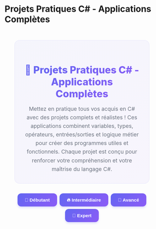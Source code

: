# Projets Pratiques C# - Applications Complètes

<style>
:root {
    --primary-color: #6366f1;
    --secondary-color: #8b5cf6;
    --accent-color: #06b6d4;
    --success-color: #10b981;
    --warning-color: #f59e0b;
    --danger-color: #ef4444;
    --text-color: #1f2937;
    --bg-light: #f8fafc;
    --border-color: #e2e8f0;
}

.exercise-container {
    max-width: 1200px;
    margin: 0 auto;
    padding: 2rem;
    font-family: 'Inter', -apple-system, BlinkMacSystemFont, sans-serif;
}

.section-tabs {
    display: flex;
    gap: 0.5rem;
    margin-bottom: 2rem;
    flex-wrap: wrap;
    justify-content: center;
}

.section-tab {
    background: linear-gradient(135deg, var(--primary-color) 0%, var(--secondary-color) 100%);
    color: white;
    border: none;
    padding: 0.8rem 1.5rem;
    border-radius: 12px;
    cursor: pointer;
    font-size: 0.95rem;
    font-weight: 600;
    transition: all 0.3s ease;
    box-shadow: 0 4px 6px rgba(99, 102, 241, 0.2);
}

.section-tab:hover {
    transform: translateY(-2px);
    box-shadow: 0 8px 15px rgba(99, 102, 241, 0.3);
}

.section-tab.active {
    background: linear-gradient(135deg, var(--accent-color) 0%, var(--primary-color) 100%);
    transform: translateY(-2px);
    box-shadow: 0 8px 15px rgba(6, 182, 212, 0.3);
}

.section-content {
    display: none;
    animation: fadeIn 0.5s ease-in-out;
}

.section-content.active {
    display: block;
}

@keyframes fadeIn {
    from { opacity: 0; transform: translateY(20px); }
    to { opacity: 1; transform: translateY(0); }
}

.exercise-cards {
    display: grid;
    grid-template-columns: repeat(auto-fit, minmax(450px, 1fr));
    gap: 2rem;
    margin-top: 2rem;
}

.exercise-card {
    background: white;
    border-radius: 16px;
    padding: 2rem;
    box-shadow: 0 4px 6px rgba(0, 0, 0, 0.05);
    border-left: 4px solid var(--primary-color);
    transition: all 0.3s ease;
    position: relative;
    overflow: hidden;
}

.exercise-card::before {
    content: '';
    position: absolute;
    top: 0;
    left: 0;
    right: 0;
    height: 2px;
    background: linear-gradient(90deg, var(--primary-color), var(--secondary-color), var(--accent-color));
    opacity: 0;
    transition: opacity 0.3s ease;
}

.exercise-card:hover::before {
    opacity: 1;
}

.exercise-card:hover {
    transform: translateY(-3px);
    box-shadow: 0 12px 25px rgba(99, 102, 241, 0.15);
}

.exercise-card.beginner {
    border-left-color: var(--success-color);
}

.exercise-card.beginner:hover {
    box-shadow: 0 12px 25px rgba(16, 185, 129, 0.15);
}

.exercise-card.intermediate {
    border-left-color: var(--warning-color);
}

.exercise-card.intermediate:hover {
    box-shadow: 0 12px 25px rgba(245, 158, 11, 0.15);
}

.exercise-card.advanced {
    border-left-color: var(--danger-color);
}

.exercise-card.advanced:hover {
    box-shadow: 0 12px 25px rgba(239, 68, 68, 0.15);
}

.exercise-card.expert {
    border-left-color: var(--secondary-color);
}

.exercise-card.expert:hover {
    box-shadow: 0 12px 25px rgba(139, 92, 246, 0.15);
}

.exercise-title {
    margin: 0 0 1rem 0;
    color: var(--text-color);
    font-size: 1.3rem;
    font-weight: 700;
    display: flex;
    align-items: center;
    gap: 0.5rem;
}

.exercise-content {
    margin-bottom: 1.5rem;
    line-height: 1.7;
    color: #4b5563;
}

.exercise-content code {
    background: #f1f5f9;
    padding: 0.2rem 0.4rem;
    border-radius: 4px;
    font-family: 'JetBrains Mono', 'Fira Code', monospace;
    color: var(--primary-color);
    font-weight: 600;
}

.difficulty-badge {
    display: inline-block;
    padding: 0.3rem 0.8rem;
    border-radius: 20px;
    font-size: 0.8rem;
    font-weight: 600;
    margin-bottom: 0.8rem;
    text-transform: uppercase;
    letter-spacing: 0.5px;
}

.difficulty-badge.beginner {
    background: linear-gradient(135deg, rgba(16, 185, 129, 0.1) 0%, rgba(16, 185, 129, 0.05) 100%);
    color: var(--success-color);
    border: 1px solid rgba(16, 185, 129, 0.2);
}

.difficulty-badge.intermediate {
    background: linear-gradient(135deg, rgba(245, 158, 11, 0.1) 0%, rgba(245, 158, 11, 0.05) 100%);
    color: var(--warning-color);
    border: 1px solid rgba(245, 158, 11, 0.2);
}

.difficulty-badge.advanced {
    background: linear-gradient(135deg, rgba(239, 68, 68, 0.1) 0%, rgba(239, 68, 68, 0.05) 100%);
    color: var(--danger-color);
    border: 1px solid rgba(239, 68, 68, 0.2);
}

.difficulty-badge.expert {
    background: linear-gradient(135deg, rgba(139, 92, 246, 0.1) 0%, rgba(139, 92, 246, 0.05) 100%);
    color: var(--secondary-color);
    border: 1px solid rgba(139, 92, 246, 0.2);
}

.toggle-solution {
    background: linear-gradient(135deg, #9ca3af 0%, #6b7280 100%);
    color: white;
    border: none;
    padding: 0.7rem 1.3rem;
    border-radius: 10px;
    cursor: pointer;
    font-size: 0.9rem;
    font-weight: 600;
    transition: all 0.3s ease;
    display: flex;
    align-items: center;
    gap: 0.5rem;
    margin-top: 1rem;
}

.toggle-solution:hover {
    background: linear-gradient(135deg, var(--primary-color) 0%, var(--secondary-color) 100%);
    transform: translateY(-1px);
    box-shadow: 0 4px 8px rgba(99, 102, 241, 0.3);
}

.toggle-solution.active {
    background: linear-gradient(135deg, var(--accent-color) 0%, var(--primary-color) 100%);
}

.arrow {
    transition: transform 0.3s ease;
    font-size: 1rem;
}

.toggle-solution.active .arrow {
    transform: rotate(180deg);
}

.solution-wrapper {
    max-height: 0;
    overflow: hidden;
    transition: max-height 0.5s ease;
    margin-top: 1rem;
}

.solution-wrapper.show {
    max-height: 800px;
}

.solution {
    background: #1e293b;
    border-radius: 12px;
    padding: 1.5rem;
    margin-top: 1rem;
    border: 1px solid #334155;
}

.solution pre {
    margin: 0;
    color: #e2e8f0;
    font-family: 'JetBrains Mono', 'Fira Code', monospace;
    font-size: 0.85rem;
    line-height: 1.6;
    overflow-x: auto;
}

.solution code {
    color: #e2e8f0 !important;
    background: transparent !important;
}

.context-container {
    background: linear-gradient(135deg, rgba(99, 102, 241, 0.05) 0%, rgba(139, 92, 246, 0.05) 100%);
    border: 1px solid rgba(99, 102, 241, 0.1);
    border-radius: 16px;
    padding: 2rem;
    margin-bottom: 2rem;
    text-align: center;
}

.context-header {
    font-size: 2rem;
    font-weight: 800;
    background: linear-gradient(135deg, var(--primary-color) 0%, var(--secondary-color) 100%);
    -webkit-background-clip: text;
    -webkit-text-fill-color: transparent;
    background-clip: text;
    margin-bottom: 1rem;
}

.context-description {
    font-size: 1.1rem;
    color: #6b7280;
    line-height: 1.6;
    max-width: 900px;
    margin: 0 auto;
}

.features-list {
    background: #f8fafc;
    border-radius: 12px;
    padding: 1rem;
    margin: 1rem 0;
    border-left: 4px solid var(--accent-color);
}

.features-list h5 {
    margin: 0 0 0.5rem 0;
    color: var(--accent-color);
    font-weight: 600;
}

.features-list ul {
    margin: 0;
    padding-left: 1.2rem;
}

.features-list li {
    margin-bottom: 0.3rem;
    color: #4b5563;
}

.project-stats {
    display: flex;
    gap: 1rem;
    margin: 1rem 0;
    flex-wrap: wrap;
}

.stat-item {
    background: rgba(99, 102, 241, 0.1);
    padding: 0.5rem 1rem;
    border-radius: 8px;
    font-size: 0.9rem;
    color: var(--primary-color);
    font-weight: 600;
}
</style>

<script>
function showSection(sectionId) {
    // Masquer toutes les sections
    const sections = document.querySelectorAll('.section-content');
    sections.forEach(section => {
        section.classList.remove('active');
    });
    
    // Désactiver tous les onglets
    const tabs = document.querySelectorAll('.section-tab');
    tabs.forEach(tab => {
        tab.classList.remove('active');
    });
    
    // Afficher la section sélectionnée
    const targetSection = document.getElementById(sectionId);
    if (targetSection) {
        targetSection.classList.add('active');
    }
    
    // Activer l'onglet correspondant
    event.target.classList.add('active');
}

function toggleSolution(button) {
    const wrapper = button.parentElement.nextElementSibling;
    const arrow = button.querySelector('.arrow');
    
    if (wrapper.classList.contains('show')) {
        wrapper.classList.remove('show');
        button.classList.remove('active');
        button.innerHTML = '<span class="arrow">💡</span> Voir la solution complète';
    } else {
        wrapper.classList.add('show');
        button.classList.add('active');
        button.innerHTML = '<span class="arrow">💡</span> Masquer la solution';
    }
}

// Afficher la première section par défaut
document.addEventListener('DOMContentLoaded', function() {
    const firstTab = document.querySelector('.section-tab');
    if (firstTab) {
        firstTab.click();
    }
});
</script>

<div class="exercise-container">

<div class="context-container">
    <h1 class="context-header">🚀 Projets Pratiques C# - Applications Complètes</h1>
    <p class="context-description">
        Mettez en pratique tous vos acquis en C# avec des projets complets et réalistes ! 
        Ces applications combinent variables, types, opérateurs, entrées/sorties et logique métier 
        pour créer des programmes utiles et fonctionnels. Chaque projet est conçu pour renforcer 
        votre compréhension et votre maîtrise du langage C#.
    </p>
</div>

<div class="section-tabs">
    <button class="section-tab" onclick="showSection('beginner-section')">🌱 Débutant</button>
    <button class="section-tab" onclick="showSection('intermediate-section')">🔥 Intermédiaire</button>
    <button class="section-tab" onclick="showSection('advanced-section')">🚀 Avancé</button>
    <button class="section-tab" onclick="showSection('expert-section')">👑 Expert</button>
</div>

<div id="beginner-section" class="section-content">
<div class="exercise-cards">
    <div class="exercise-card beginner">
        <div class="exercise-content-wrapper">
            <div class="difficulty-badge beginner">🌱 Débutant</div>
            <h4 class="exercise-title">🏪 Système de Caisse</h4>
            <div class="exercise-content">
                <p><strong>Créez un système de caisse simple pour un magasin.</strong></p>
                
                <div class="features-list">
                    <h5>📋 Fonctionnalités à implémenter :</h5>
                    <ul>
                        <li>Saisie du prix de plusieurs articles</li>
                        <li>Calcul du sous-total</li>
                        <li>Application d'une remise (en %)</li>
                        <li>Calcul de la TVA (20%)</li>
                        <li>Affichage du ticket de caisse formaté</li>
                    </ul>
                </div>
                
                <div class="project-stats">
                    <span class="stat-item">⏱️ 30-45 min</span>
                    <span class="stat-item">📝 ~50 lignes</span>
                    <span class="stat-item">🎯 Variables, calculs, formatage</span>
                </div>
            </div>
            <button class="toggle-solution" onclick="toggleSolution(this)">
                <span class="arrow">💡</span> Voir la solution complète
            </button>
        </div>
        <div class="solution-wrapper">
            <div class="solution">
                <pre><code>using System;

class SystemeCaisse
{
    static void Main()
    {
        Console.WriteLine("🏪 SYSTÈME DE CAISSE 🏪");
        Console.WriteLine("========================\n");
        
        // Variables pour le calcul
        double sousTotal = 0;
        int nombreArticles = 0;
        
        // Saisie des articles
        Console.WriteLine("Saisissez le prix des articles (0 pour terminer) :");
        
        while (true)
        {
            Console.Write($"Article {nombreArticles + 1} (€) : ");
            double prix = double.Parse(Console.ReadLine());
            
            if (prix == 0) break;
            
            if (prix > 0)
            {
                sousTotal += prix;
                nombreArticles++;
                Console.WriteLine($"  ✓ Article ajouté : {prix:F2}€");
            }
            else
            {
                Console.WriteLine("  ❌ Prix invalide !");
            }
        }
        
        if (nombreArticles == 0)
        {
            Console.WriteLine("Aucun article saisi. Au revoir !");
            return;
        }
        
        // Remise
        Console.Write("\nRemise en % (0 si aucune) : ");
        double pourcentageRemise = double.Parse(Console.ReadLine());
        double montantRemise = sousTotal * pourcentageRemise / 100;
        double totalApresRemise = sousTotal - montantRemise;
        
        // TVA
        double tauxTVA = 20.0;
        double montantTVA = totalApresRemise * tauxTVA / 100;
        double totalTTC = totalApresRemise + montantTVA;
        
        // Affichage du ticket
        Console.Clear();
        Console.WriteLine("╔══════════════════════════════════╗");
        Console.WriteLine("║           TICKET DE CAISSE       ║");
        Console.WriteLine("╠══════════════════════════════════╣");
        Console.WriteLine($"║ Nombre d'articles : {nombreArticles,12} ║");
        Console.WriteLine($"║ Sous-total       : {sousTotal,12:F2}€ ║");
        
        if (pourcentageRemise > 0)
        {
            Console.WriteLine($"║ Remise ({pourcentageRemise}%)      : -{montantRemise,11:F2}€ ║");
            Console.WriteLine($"║ Total après remise: {totalApresRemise,11:F2}€ ║");
        }
        
        Console.WriteLine($"║ TVA ({tauxTVA}%)         : {montantTVA,12:F2}€ ║");
        Console.WriteLine("╠══════════════════════════════════╣");
        Console.WriteLine($"║ TOTAL TTC        : {totalTTC,12:F2}€ ║");
        Console.WriteLine("╚══════════════════════════════════╝");
        
        // Statistiques
        double prixMoyen = sousTotal / nombreArticles;
        Console.WriteLine($"\n📊 Prix moyen par article : {prixMoyen:F2}€");
        Console.WriteLine($"💰 Économies réalisées : {montantRemise:F2}€");
        
        Console.WriteLine("\nMerci de votre achat ! 😊");
    }
}</code></pre>
            </div>
        </div>
    </div>

    <div class="exercise-card beginner">
        <div class="exercise-content-wrapper">
            <div class="difficulty-badge beginner">🌱 Débutant</div>
            <h4 class="exercise-title">📊 Calculateur de Notes</h4>
            <div class="exercise-content">
                <p><strong>Développez un système de gestion des notes d'un étudiant.</strong></p>
                
                <div class="features-list">
                    <h5>📋 Fonctionnalités à implémenter :</h5>
                    <ul>
                        <li>Saisie de plusieurs notes (sur 20)</li>
                        <li>Calcul de la moyenne générale</li>
                        <li>Détermination de la mention</li>
                        <li>Affichage du bulletin formaté</li>
                        <li>Statistiques (note min/max, écart-type)</li>
                    </ul>
                </div>
                
                <div class="project-stats">
                    <span class="stat-item">⏱️ 25-35 min</span>
                    <span class="stat-item">📝 ~60 lignes</span>
                    <span class="stat-item">🎯 Tableaux, moyennes, conditions</span>
                </div>
            </div>
            <button class="toggle-solution" onclick="toggleSolution(this)">
                <span class="arrow">💡</span> Voir la solution complète
            </button>
        </div>
        <div class="solution-wrapper">
            <div class="solution">
                <pre><code>using System;
using System.Collections.Generic;
using System.Linq;

class CalculateurNotes
{
    static void Main()
    {
        Console.WriteLine("📊 CALCULATEUR DE NOTES 📊");
        Console.WriteLine("===========================\n");
        
        // Informations étudiant
        Console.Write("Nom de l'étudiant : ");
        string nom = Console.ReadLine();
        
        Console.Write("Matière : ");
        string matiere = Console.ReadLine();
        
        // Saisie des notes
        List<double> notes = new List<double>();
        Console.WriteLine("\nSaisissez les notes (sur 20, -1 pour terminer) :");
        
        int numeroNote = 1;
        while (true)
        {
            Console.Write($"Note {numeroNote} : ");
            double note = double.Parse(Console.ReadLine());
            
            if (note == -1) break;
            
            if (note >= 0 && note <= 20)
            {
                notes.Add(note);
                numeroNote++;
                Console.WriteLine($"  ✓ Note enregistrée : {note:F1}/20");
            }
            else
            {
                Console.WriteLine("  ❌ Note invalide (0-20) !");
            }
        }
        
        if (notes.Count == 0)
        {
            Console.WriteLine("Aucune note saisie !");
            return;
        }
        
        // Calculs
        double moyenne = notes.Average();
        double noteMin = notes.Min();
        double noteMax = notes.Max();
        
        // Calcul de l'écart-type
        double variance = notes.Select(x => Math.Pow(x - moyenne, 2)).Average();
        double ecartType = Math.Sqrt(variance);
        
        // Détermination de la mention
        string mention;
        string emoji;
        
        if (moyenne >= 16)
        {
            mention = "Très Bien";
            emoji = "🏆";
        }
        else if (moyenne >= 14)
        {
            mention = "Bien";
            emoji = "🥈";
        }
        else if (moyenne >= 12)
        {
            mention = "Assez Bien";
            emoji = "🥉";
        }
        else if (moyenne >= 10)
        {
            mention = "Passable";
            emoji = "✅";
        }
        else
        {
            mention = "Insuffisant";
            emoji = "❌";
        }
        
        // Affichage du bulletin
        Console.Clear();
        Console.WriteLine("╔════════════════════════════════════════╗");
        Console.WriteLine("║              BULLETIN DE NOTES         ║");
        Console.WriteLine("╠════════════════════════════════════════╣");
        Console.WriteLine($"║ Étudiant : {nom,-27} ║");
        Console.WriteLine($"║ Matière  : {matiere,-27} ║");
        Console.WriteLine("╠════════════════════════════════════════╣");
        Console.WriteLine($"║ Nombre de notes    : {notes.Count,15} ║");
        Console.WriteLine($"║ Note minimale      : {noteMin,15:F1} ║");
        Console.WriteLine($"║ Note maximale      : {noteMax,15:F1} ║");
        Console.WriteLine($"║ Moyenne générale   : {moyenne,15:F2} ║");
        Console.WriteLine($"║ Écart-type         : {ecartType,15:F2} ║");
        Console.WriteLine("╠════════════════════════════════════════╣");
        Console.WriteLine($"║ Mention : {mention,-20} {emoji,7} ║");
        Console.WriteLine("╚════════════════════════════════════════╝");
        
        // Détail des notes
        Console.WriteLine("\n📝 Détail des notes :");
        for (int i = 0; i < notes.Count; i++)
        {
            string status = notes[i] >= 10 ? "✅" : "❌";
            Console.WriteLine($"  Note {i + 1,2} : {notes[i],5:F1}/20 {status}");
        }
        
        // Conseils
        Console.WriteLine("\n💡 Conseils :");
        if (moyenne >= 15)
            Console.WriteLine("Excellent travail ! Continuez ainsi ! 🌟");
        else if (moyenne >= 12)
            Console.WriteLine("Bon niveau, quelques efforts pour viser l'excellence ! 💪");
        else if (moyenne >= 10)
            Console.WriteLine("Résultats corrects, mais des progrès sont possibles ! 📈");
        else
            Console.WriteLine("Il faut redoubler d'efforts pour la prochaine fois ! 🎯");
    }
}</code></pre>
            </div>
        </div>
    </div>
</div>
</div>

<div id="intermediate-section" class="section-content">
<div class="exercise-cards">
    <div class="exercise-card intermediate">
        <div class="exercise-content-wrapper">
            <div class="difficulty-badge intermediate">🔥 Intermédiaire</div>
            <h4 class="exercise-title">🏦 Simulateur de Crédit</h4>
            <div class="exercise-content">
                <p><strong>Créez un simulateur de crédit bancaire complet.</strong></p>
                
                <div class="features-list">
                    <h5>📋 Fonctionnalités à implémenter :</h5>
                    <ul>
                        <li>Calcul des mensualités (formule mathématique)</li>
                        <li>Tableau d'amortissement détaillé</li>
                        <li>Calcul du coût total du crédit</li>
                        <li>Simulation de différents scénarios</li>
                        <li>Graphique ASCII de l'évolution</li>
                    </ul>
                </div>
                
                <div class="project-stats">
                    <span class="stat-item">⏱️ 45-60 min</span>
                    <span class="stat-item">📝 ~100 lignes</span>
                    <span class="stat-item">🎯 Formules, boucles, formatage</span>
                </div>
            </div>
            <button class="toggle-solution" onclick="toggleSolution(this)">
                <span class="arrow">💡</span> Voir la solution complète
            </button>
        </div>
        <div class="solution-wrapper">
            <div class="solution">
                <pre><code>using System;

class SimulateurCredit
{
    static void Main()
    {
        Console.WriteLine("🏦 SIMULATEUR DE CRÉDIT BANCAIRE 🏦");
        Console.WriteLine("===================================\n");
        
        // Saisie des paramètres
        Console.Write("Montant du crédit (€) : ");
        double capital = double.Parse(Console.ReadLine());
        
        Console.Write("Taux d'intérêt annuel (%) : ");
        double tauxAnnuel = double.Parse(Console.ReadLine());
        
        Console.Write("Durée en années : ");
        int dureeAnnees = int.Parse(Console.ReadLine());
        
        // Calculs préliminaires
        double tauxMensuel = tauxAnnuel / 100 / 12;
        int nombreMois = dureeAnnees * 12;
        
        // Calcul de la mensualité (formule mathématique)
        double mensualite;
        if (tauxMensuel == 0)
        {
            mensualite = capital / nombreMois;
        }
        else
        {
            mensualite = capital * tauxMensuel * Math.Pow(1 + tauxMensuel, nombreMois) 
                        / (Math.Pow(1 + tauxMensuel, nombreMois) - 1);
        }
        
        double coutTotal = mensualite * nombreMois;
        double coutCredit = coutTotal - capital;
        
        // Affichage du résumé
        Console.Clear();
        Console.WriteLine("╔══════════════════════════════════════════╗");
        Console.WriteLine("║           SIMULATION DE CRÉDIT           ║");
        Console.WriteLine("╠══════════════════════════════════════════╣");
        Console.WriteLine($"║ Capital emprunté    : {capital,15:F2}€ ║");
        Console.WriteLine($"║ Taux annuel         : {tauxAnnuel,15:F2}% ║");
        Console.WriteLine($"║ Durée               : {dureeAnnees,12} ans ║");
        Console.WriteLine($"║ Nombre de mensualités: {nombreMois,12} ║");
        Console.WriteLine("╠══════════════════════════════════════════╣");
        Console.WriteLine($"║ Mensualité          : {mensualite,15:F2}€ ║");
        Console.WriteLine($"║ Coût total          : {coutTotal,15:F2}€ ║");
        Console.WriteLine($"║ Coût du crédit      : {coutCredit,15:F2}€ ║");
        Console.WriteLine("╚══════════════════════════════════════════╝");
        
        Console.WriteLine("\nAppuyez sur une touche pour voir le tableau d'amortissement...");
        Console.ReadKey();
        
        // Tableau d'amortissement
        Console.Clear();
        Console.WriteLine("📊 TABLEAU D'AMORTISSEMENT");
        Console.WriteLine("═══════════════════════════════════════════════════════════════");
        Console.WriteLine("Mois │   Mensualité │   Intérêts │    Capital │ Capital Restant");
        Console.WriteLine("─────┼──────────────┼────────────┼────────────┼────────────────");
        
        double capitalRestant = capital;
        double totalInterets = 0;
        
        for (int mois = 1; mois <= nombreMois; mois++)
        {
            double interetsMois = capitalRestant * tauxMensuel;
            double capitalRembourse = mensualite - interetsMois;
            capitalRestant -= capitalRembourse;
            totalInterets += interetsMois;
            
            // Affichage seulement des 12 premiers mois et des 12 derniers
            if (mois <= 12 || mois > nombreMois - 12)
            {
                Console.WriteLine($"{mois,4} │ {mensualite,12:F2}€ │ {interetsMois,10:F2}€ │ {capitalRembourse,10:F2}€ │ {Math.Max(0, capitalRestant),14:F2}€");
            }
            else if (mois == 13)
            {
                Console.WriteLine("  ...│      ...     │     ...    │     ...    │       ...      ");
            }
        }
        
        Console.WriteLine("═══════════════════════════════════════════════════════════════");
        Console.WriteLine($"TOTAL│ {coutTotal,12:F2}€ │ {totalInterets,10:F2}€ │ {capital,10:F2}€ │ {0,14:F2}€");
        
        // Graphique ASCII de l'évolution
        Console.WriteLine("\n📈 ÉVOLUTION DU CAPITAL RESTANT");
        Console.WriteLine("═══════════════════════════════════════");
        
        capitalRestant = capital;
        int largeurGraphique = 30;
        
        for (int annee = 0; annee <= dureeAnnees; annee++)
        {
            int barreLength = (int)((capitalRestant / capital) * largeurGraphique);
            string barre = new string('█', barreLength) + new string('░', largeurGraphique - barreLength);
            
            Console.WriteLine($"An {annee,2} │{barre}│ {capitalRestant,10:F0}€");
            
            // Simulation d'une année
            for (int mois = 1; mois <= 12 && annee < dureeAnnees; mois++)
            {
                double interetsMois = capitalRestant * tauxMensuel;
                double capitalRembourse = mensualite - interetsMois;
                capitalRestant = Math.Max(0, capitalRestant - capitalRembourse);
            }
        }
        
        // Comparaison avec d'autres durées
        Console.WriteLine("\n🔍 COMPARAISON AVEC D'AUTRES DURÉES");
        Console.WriteLine("═══════════════════════════════════════════════════════");
        Console.WriteLine("Durée │ Mensualité │ Coût total │ Coût crédit │ Différence");
        Console.WriteLine("──────┼────────────┼────────────┼─────────────┼───────────");
        
        for (int duree = Math.Max(1, dureeAnnees - 2); duree <= dureeAnnees + 2; duree++)
        {
            int mois = duree * 12;
            double mens = capital * tauxMensuel * Math.Pow(1 + tauxMensuel, mois) 
                         / (Math.Pow(1 + tauxMensuel, mois) - 1);
            double cout = mens * mois;
            double coutCred = cout - capital;
            double diff = coutCred - coutCredit;
            
            string marqueur = duree == dureeAnnees ? "►" : " ";
            Console.WriteLine($"{marqueur}{duree,4} │ {mens,10:F2}€ │ {cout,10:F2}€ │ {coutCred,11:F2}€ │ {diff,+9:F2}€");
        }
        
        Console.WriteLine("\n💡 Conseil : Plus la durée est courte, moins le crédit coûte cher !");
    }
}</code></pre>
            </div>
        </div>
    </div>

    <div class="exercise-card intermediate">
        <div class="exercise-content-wrapper">
            <div class="difficulty-badge intermediate">🔥 Intermédiaire</div>
            <h4 class="exercise-title">🎰 Machine à Sous</h4>
            <div class="exercise-content">
                <p><strong>Développez une machine à sous avec système de crédits.</strong></p>
                
                <div class="features-list">
                    <h5>📋 Fonctionnalités à implémenter :</h5>
                    <ul>
                        <li>Système de crédits et de mises</li>
                        <li>Génération aléatoire des symboles</li>
                        <li>Calcul des gains selon les combinaisons</li>
                        <li>Statistiques de jeu</li>
                        <li>Interface utilisateur animée</li>
                    </ul>
                </div>
                
                <div class="project-stats">
                    <span class="stat-item">⏱️ 40-55 min</span>
                    <span class="stat-item">📝 ~120 lignes</span>
                    <span class="stat-item">🎯 Random, logique, interface</span>
                </div>
            </div>
            <button class="toggle-solution" onclick="toggleSolution(this)">
                <span class="arrow">💡</span> Voir la solution complète
            </button>
        </div>
        <div class="solution-wrapper">
            <div class="solution">
                <pre><code>using System;
using System.Threading;

class MachineASous
{
    static Random random = new Random();
    static string[] symboles = { "🍒", "🍋", "🍊", "🍇", "⭐", "💎", "7️⃣" };
    static int[] multiplicateurs = { 2, 3, 4, 5, 10, 20, 50 };
    
    static void Main()
    {
        int credits = 100;
        int totalMises = 0;
        int totalGains = 0;
        int nombreParties = 0;
        
        Console.WriteLine("🎰 MACHINE À SOUS DELUXE 🎰");
        Console.WriteLine("============================\n");
        Console.WriteLine("Bienvenue ! Vous commencez avec 100 crédits.");
        Console.WriteLine("Mise minimum : 1 crédit, maximum : 10 crédits\n");
        
        AfficherTableGains();
        
        while (credits > 0)
        {
            Console.WriteLine($"\n💰 Crédits disponibles : {credits}");
            Console.Write("Votre mise (0 pour quitter) : ");
            
            if (!int.TryParse(Console.ReadLine(), out int mise))
            {
                Console.WriteLine("❌ Mise invalide !");
                continue;
            }
            
            if (mise == 0)
            {
                Console.WriteLine("Merci d'avoir joué ! 👋");
                break;
            }
            
            if (mise < 1 || mise > 10)
            {
                Console.WriteLine("❌ Mise doit être entre 1 et 10 crédits !");
                continue;
            }
            
            if (mise > credits)
            {
                Console.WriteLine("❌ Crédits insuffisants !");
                continue;
            }
            
            // Déduction de la mise
            credits -= mise;
            totalMises += mise;
            nombreParties++;
            
            // Animation du tirage
            Console.WriteLine("\n🎰 Tirage en cours...");
            AnimationTirage();
            
            // Génération des résultats
            int[] resultats = new int[3];
            for (int i = 0; i < 3; i++)
            {
                resultats[i] = random.Next(symboles.Length);
            }
            
            // Affichage des résultats
            Console.WriteLine("╔═══════════════════════╗");
            Console.WriteLine($"║  {symboles[resultats[0]]}  │  {symboles[resultats[1]]}  │  {symboles[resultats[2]]}  ║");
            Console.WriteLine("╚═══════════════════════╝");
            
            // Calcul des gains
            int gain = CalculerGain(resultats, mise);
            
            if (gain > 0)
            {
                credits += gain;
                totalGains += gain;
                Console.WriteLine($"🎉 GAGNÉ ! +{gain} crédits !");
                
                if (gain >= mise * 10)
                    Console.WriteLine("💎 JACKPOT ! Incroyable ! 💎");
                else if (gain >= mise * 5)
                    Console.WriteLine("⭐ SUPER GAIN ! ⭐");
            }
            else
            {
                Console.WriteLine("😞 Perdu... Tentez votre chance !");
            }
            
            // Affichage des statistiques
            if (nombreParties % 5 == 0)
            {
                AfficherStatistiques(nombreParties, totalMises, totalGains, credits + totalMises - 100);
            }
        }
        
        // Statistiques finales
        Console.WriteLine("\n🎮 PARTIE TERMINÉE 🎮");
        AfficherStatistiques(nombreParties, totalMises, totalGains, credits + totalMises - 100);
        
        if (credits > 100)
            Console.WriteLine("🏆 Félicitations ! Vous repartez avec des gains ! 🏆");
        else if (credits > 50)
            Console.WriteLine("😊 Pas mal ! Vous avez bien résisté ! 😊");
        else
            Console.WriteLine("😅 La chance n'était pas de votre côté aujourd'hui ! 😅");
    }
    
    static void AnimationTirage()
    {
        for (int i = 0; i < 10; i++)
        {
            Console.Write($"\r🎰 {symboles[random.Next(symboles.Length)]} {symboles[random.Next(symboles.Length)]} {symboles[random.Next(symboles.Length)]} 🎰");
            Thread.Sleep(100);
        }
        Console.WriteLine();
    }
    
    static int CalculerGain(int[] resultats, int mise)
    {
        // Trois symboles identiques
        if (resultats[0] == resultats[1] && resultats[1] == resultats[2])
        {
            return mise * multiplicateurs[resultats[0]];
        }
        
        // Deux symboles identiques
        if (resultats[0] == resultats[1] || resultats[1] == resultats[2] || resultats[0] == resultats[2])
        {
            int symboleCommun = resultats[0] == resultats[1] ? resultats[0] : 
                               resultats[1] == resultats[2] ? resultats[1] : resultats[0];
            
            // Gain réduit pour deux symboles
            if (symboleCommun >= 4) // Symboles rares
                return mise * 2;
            else if (symboleCommun >= 2) // Symboles moyens
                return mise;
        }
        
        return 0; // Aucun gain
    }
    
    static void AfficherTableGains()
    {
        Console.WriteLine("📋 TABLE DES GAINS (pour 1 crédit misé)");
        Console.WriteLine("═══════════════════════════════════════");
        for (int i = 0; i < symboles.Length; i++)
        {
            Console.WriteLine($"{symboles[i]} {symboles[i]} {symboles[i]} = x{multiplicateurs[i]}");
        }
        Console.WriteLine("Deux symboles identiques = x1 ou x2");
        Console.WriteLine("═══════════════════════════════════════");
    }
    
    static void AfficherStatistiques(int parties, int mises, int gains, int benefice)
    {
        Console.WriteLine("\n📊 STATISTIQUES");
        Console.WriteLine("═══════════════════════════════");
        Console.WriteLine($"Parties jouées    : {parties}");
        Console.WriteLine($"Total misé        : {mises} crédits");
        Console.WriteLine($"Total gagné       : {gains} crédits");
        Console.WriteLine($"Bénéfice/Perte    : {benefice:+0;-0;0} crédits");
        
        if (mises > 0)
        {
            double tauxRetour = (double)gains / mises * 100;
            Console.WriteLine($"Taux de retour    : {tauxRetour:F1}%");
        }
        
        Console.WriteLine("═══════════════════════════════");
    }
}</code></pre>
            </div>
        </div>
    </div>
</div>
</div>

<div id="advanced-section" class="section-content">
<div class="exercise-cards">
    <div class="exercise-card advanced">
        <div class="exercise-content-wrapper">
            <div class="difficulty-badge advanced">🚀 Avancé</div>
            <h4 class="exercise-title">🏨 Système de Réservation Hôtel</h4>
            <div class="exercise-content">
                <p><strong>Créez un système complet de gestion d'hôtel.</strong></p>
                
                <div class="features-list">
                    <h5>📋 Fonctionnalités à implémenter :</h5>
                    <ul>
                        <li>Gestion des chambres (types, prix, disponibilité)</li>
                        <li>Système de réservation avec dates</li>
                        <li>Calcul automatique des tarifs</li>
                        <li>Gestion des clients et historique</li>
                        <li>Rapports et statistiques</li>
                    </ul>
                </div>
                
                <div class="project-stats">
                    <span class="stat-item">⏱️ 60-90 min</span>
                    <span class="stat-item">📝 ~200 lignes</span>
                    <span class="stat-item">🎯 Structures, dates, gestion</span>
                </div>
            </div>
            <button class="toggle-solution" onclick="toggleSolution(this)">
                <span class="arrow">💡</span> Voir la solution complète
            </button>
        </div>
        <div class="solution-wrapper">
            <div class="solution">
                <pre><code>using System;
using System.Collections.Generic;
using System.Linq;

// Structures de données
struct Chambre
{
    public int Numero;
    public string Type;
    public double PrixParNuit;
    public bool EstDisponible;
    public DateTime DateLiberation;
}

struct Reservation
{
    public int Id;
    public string NomClient;
    public int NumeroChambre;
    public DateTime DateArrivee;
    public DateTime DateDepart;
    public double MontantTotal;
    public bool EstActive;
}

class SystemeHotel
{
    static List<Chambre> chambres = new List<Chambre>();
    static List<Reservation> reservations = new List<Reservation>();
    static int prochainIdReservation = 1;
    
    static void Main()
    {
        InitialiserChambres();
        
        Console.WriteLine("🏨 SYSTÈME DE RÉSERVATION HÔTEL 🏨");
        Console.WriteLine("===================================\n");
        
        bool continuer = true;
        while (continuer)
        {
            AfficherMenu();
            string choix = Console.ReadLine();
            
            switch (choix)
            {
                case "1":
                    AfficherChambres();
                    break;
                case "2":
                    FaireReservation();
                    break;
                case "3":
                    AfficherReservations();
                    break;
                case "4":
                    LibererChambre();
                    break;
                case "5":
                    AfficherStatistiques();
                    break;
                case "6":
                    continuer = false;
                    Console.WriteLine("Au revoir ! 👋");
                    break;
                default:
                    Console.WriteLine("❌ Choix invalide !");
                    break;
            }
            
            if (continuer)
            {
                Console.WriteLine("\nAppuyez sur une touche pour continuer...");
                Console.ReadKey();
                Console.Clear();
            }
        }
    }
    
    static void InitialiserChambres()
    {
        // Chambres simples
        for (int i = 101; i <= 110; i++)
        {
            chambres.Add(new Chambre 
            { 
                Numero = i, 
                Type = "Simple", 
                PrixParNuit = 80, 
                EstDisponible = true,
                DateLiberation = DateTime.Today
            });
        }
        
        // Chambres doubles
        for (int i = 201; i <= 208; i++)
        {
            chambres.Add(new Chambre 
            { 
                Numero = i, 
                Type = "Double", 
                PrixParNuit = 120, 
                EstDisponible = true,
                DateLiberation = DateTime.Today
            });
        }
        
        // Suites
        for (int i = 301; i <= 304; i++)
        {
            chambres.Add(new Chambre 
            { 
                Numero = i, 
                Type = "Suite", 
                PrixParNuit = 200, 
                EstDisponible = true,
                DateLiberation = DateTime.Today
            });
        }
    }
    
    static void AfficherMenu()
    {
        Console.WriteLine("╔══════════════════════════════════╗");
        Console.WriteLine("║           MENU PRINCIPAL         ║");
        Console.WriteLine("╠══════════════════════════════════╣");
        Console.WriteLine("║ 1. Voir les chambres             ║");
        Console.WriteLine("║ 2. Faire une réservation         ║");
        Console.WriteLine("║ 3. Voir les réservations         ║");
        Console.WriteLine("║ 4. Libérer une chambre           ║");
        Console.WriteLine("║ 5. Statistiques                  ║");
        Console.WriteLine("║ 6. Quitter                       ║");
        Console.WriteLine("╚══════════════════════════════════╝");
        Console.Write("\nVotre choix : ");
    }
    
    static void AfficherChambres()
    {
        Console.Clear();
        Console.WriteLine("🏨 ÉTAT DES CHAMBRES");
        Console.WriteLine("═══════════════════════════════════════════════════════");
        Console.WriteLine("Numéro │   Type   │ Prix/nuit │  Statut  │ Libre le");
        Console.WriteLine("───────┼──────────┼───────────┼──────────┼──────────");
        
        var chambresParType = chambres.GroupBy(c => c.Type).OrderBy(g => g.Key);
        
        foreach (var groupe in chambresParType)
        {
            foreach (var chambre in groupe.OrderBy(c => c.Numero))
            {
                string statut = chambre.EstDisponible ? "✅ Libre" : "❌ Occupée";
                string dateLiberation = chambre.EstDisponible ? "Maintenant" : chambre.DateLiberation.ToString("dd/MM/yyyy");
                
                Console.WriteLine($"{chambre.Numero,6} │ {chambre.Type,-8} │ {chambre.PrixParNuit,9:F0}€ │ {statut,-8} │ {dateLiberation}");
            }
        }
        
        // Résumé
        int libres = chambres.Count(c => c.EstDisponible);
        int occupees = chambres.Count - libres;
        double tauxOccupation = (double)occupees / chambres.Count * 100;
        
        Console.WriteLine("═══════════════════════════════════════════════════════");
        Console.WriteLine($"Total : {chambres.Count} chambres | Libres : {libres} | Occupées : {occupees} | Taux : {tauxOccupation:F1}%");
    }
    
    static void FaireReservation()
    {
        Console.Clear();
        Console.WriteLine("📝 NOUVELLE RÉSERVATION");
        Console.WriteLine("========================\n");
        
        Console.Write("Nom du client : ");
        string nomClient = Console.ReadLine();
        
        Console.Write("Date d'arrivée (jj/mm/aaaa) : ");
        if (!DateTime.TryParse(Console.ReadLine(), out DateTime dateArrivee))
        {
            Console.WriteLine("❌ Date invalide !");
            return;
        }
        
        if (dateArrivee < DateTime.Today)
        {
            Console.WriteLine("❌ La date d'arrivée ne peut pas être dans le passé !");
            return;
        }
        
        Console.Write("Date de départ (jj/mm/aaaa) : ");
        if (!DateTime.TryParse(Console.ReadLine(), out DateTime dateDepart))
        {
            Console.WriteLine("❌ Date invalide !");
            return;
        }
        
        if (dateDepart <= dateArrivee)
        {
            Console.WriteLine("❌ La date de départ doit être après la date d'arrivée !");
            return;
        }
        
        // Afficher les chambres disponibles
        var chambresDisponibles = chambres.Where(c => c.EstDisponible || c.DateLiberation <= dateArrivee).ToList();
        
        if (!chambresDisponibles.Any())
        {
            Console.WriteLine("❌ Aucune chambre disponible pour ces dates !");
            return;
        }
        
        Console.WriteLine("\n🏨 Chambres disponibles :");
        Console.WriteLine("Numéro │   Type   │ Prix/nuit │ Total");
        Console.WriteLine("───────┼──────────┼───────────┼──────────");
        
        int nombreNuits = (dateDepart - dateArrivee).Days;
        
        foreach (var chambre in chambresDisponibles.OrderBy(c => c.Type).ThenBy(c => c.Numero))
        {
            double total = chambre.PrixParNuit * nombreNuits;
            Console.WriteLine($"{chambre.Numero,6} │ {chambre.Type,-8} │ {chambre.PrixParNuit,9:F0}€ │ {total,8:F0}€");
        }
        
        Console.Write($"\nChoisissez le numéro de chambre : ");
        if (!int.TryParse(Console.ReadLine(), out int numeroChambre))
        {
            Console.WriteLine("❌ Numéro invalide !");
            return;
        }
        
        var chambreChoisie = chambresDisponibles.FirstOrDefault(c => c.Numero == numeroChambre);
        if (chambreChoisie.Numero == 0)
        {
            Console.WriteLine("❌ Chambre non disponible !");
            return;
        }
        
        // Créer la réservation
        double montantTotal = chambreChoisie.PrixParNuit * nombreNuits;
        
        var reservation = new Reservation
        {
            Id = prochainIdReservation++,
            NomClient = nomClient,
            NumeroChambre = numeroChambre,
            DateArrivee = dateArrivee,
            DateDepart = dateDepart,
            MontantTotal = montantTotal,
            EstActive = true
        };
        
        reservations.Add(reservation);
        
        // Mettre à jour la chambre
        for (int i = 0; i < chambres.Count; i++)
        {
            if (chambres[i].Numero == numeroChambre)
            {
                var chambre = chambres[i];
                chambre.EstDisponible = false;
                chambre.DateLiberation = dateDepart;
                chambres[i] = chambre;
                break;
            }
        }
        
        // Confirmation
        Console.WriteLine("\n✅ RÉSERVATION CONFIRMÉE !");
        Console.WriteLine("═══════════════════════════════════");
        Console.WriteLine($"ID Réservation : {reservation.Id}");
        Console.WriteLine($"Client         : {nomClient}");
        Console.WriteLine($"Chambre        : {numeroChambre} ({chambreChoisie.Type})");
        Console.WriteLine($"Arrivée        : {dateArrivee:dd/MM/yyyy}");
        Console.WriteLine($"Départ         : {dateDepart:dd/MM/yyyy}");
        Console.WriteLine($"Durée          : {nombreNuits} nuit(s)");
        Console.WriteLine($"Prix/nuit      : {chambreChoisie.PrixParNuit:F0}€");
        Console.WriteLine($"TOTAL          : {montantTotal:F0}€");
    }
    
    static void AfficherReservations()
    {
        Console.Clear();
        Console.WriteLine("📋 RÉSERVATIONS ACTIVES");
        Console.WriteLine("═══════════════════════════════════════════════════════════════");
        
        var reservationsActives = reservations.Where(r => r.EstActive).OrderBy(r => r.DateArrivee).ToList();
        
        if (!reservationsActives.Any())
        {
            Console.WriteLine("Aucune réservation active.");
            return;
        }
        
        Console.WriteLine("ID │ Client           │ Chambre │ Arrivée    │ Départ     │ Total");
        Console.WriteLine("───┼──────────────────┼─────────┼────────────┼────────────┼──────────");
        
        foreach (var reservation in reservationsActives)
        {
            Console.WriteLine($"{reservation.Id,2} │ {reservation.NomClient,-16} │ {reservation.NumeroChambre,7} │ {reservation.DateArrivee:dd/MM/yyyy} │ {reservation.DateDepart:dd/MM/yyyy} │ {reservation.MontantTotal,8:F0}€");
        }
        
        double chiffreAffaires = reservationsActives.Sum(r => r.MontantTotal);
        Console.WriteLine("═══════════════════════════════════════════════════════════════");
        Console.WriteLine($"Total : {reservationsActives.Count} réservations | CA : {chiffreAffaires:F0}€");
    }
    
    static void LibererChambre()
    {
        Console.Clear();
        Console.WriteLine("🔓 LIBÉRATION DE CHAMBRE");
        Console.WriteLine("=========================\n");
        
        var reservationsActives = reservations.Where(r => r.EstActive).ToList();
        
        if (!reservationsActives.Any())
        {
            Console.WriteLine("Aucune réservation active à libérer.");
            return;
        }
        
        Console.WriteLine("Réservations actives :");
        foreach (var reservation in reservationsActives)
        {
            Console.WriteLine($"ID {reservation.Id} - {reservation.NomClient} - Chambre {reservation.NumeroChambre} - Départ {reservation.DateDepart:dd/MM/yyyy}");
        }
        
        Console.Write("\nID de la réservation à libérer : ");
        if (!int.TryParse(Console.ReadLine(), out int idReservation))
        {
            Console.WriteLine("❌ ID invalide !");
            return;
        }
        
        var reservationIndex = reservations.FindIndex(r => r.Id == idReservation && r.EstActive);
        if (reservationIndex == -1)
        {
            Console.WriteLine("❌ Réservation non trouvée !");
            return;
        }
        
        var reservation = reservations[reservationIndex];
        
        // Marquer la réservation comme inactive
        reservation.EstActive = false;
        reservations[reservationIndex] = reservation;
        
        // Libérer la chambre
        for (int i = 0; i < chambres.Count; i++)
        {
            if (chambres[i].Numero == reservation.NumeroChambre)
            {
                var chambre = chambres[i];
                chambre.EstDisponible = true;
                chambre.DateLiberation = DateTime.Today;
                chambres[i] = chambre;
                break;
            }
        }
        
        Console.WriteLine($"✅ Chambre {reservation.NumeroChambre} libérée avec succès !");
        Console.WriteLine($"Client {reservation.NomClient} - Montant : {reservation.MontantTotal:F0}€");
    }
    
    static void AfficherStatistiques()
    {
        Console.Clear();
        Console.WriteLine("📊 STATISTIQUES DE L'HÔTEL");
        Console.WriteLine("═══════════════════════════════════════");
        
        // Statistiques des chambres
        var statsChambres = chambres.GroupBy(c => c.Type)
                                   .Select(g => new { 
                                       Type = g.Key, 
                                       Total = g.Count(), 
                                       Libres = g.Count(c => c.EstDisponible),
                                       Occupees = g.Count(c => !c.EstDisponible)
                                   }).ToList();
        
        Console.WriteLine("CHAMBRES PAR TYPE :");
        foreach (var stat in statsChambres)
        {
            double taux = (double)stat.Occupees / stat.Total * 100;
            Console.WriteLine($"{stat.Type,-8} : {stat.Total} total | {stat.Libres} libres | {stat.Occupees} occupées ({taux:F1}%)");
        }
        
        // Statistiques des réservations
        var reservationsActives = reservations.Where(r => r.EstActive).ToList();
        var reservationsPassees = reservations.Where(r => !r.EstActive).ToList();
        
        Console.WriteLine("\nRÉSERVATIONS :");
        Console.WriteLine($"Actives        : {reservationsActives.Count}");
        Console.WriteLine($"Terminées      : {reservationsPassees.Count}");
        Console.WriteLine($"Total          : {reservations.Count}");
        
        // Chiffre d'affaires
        double caActuel = reservationsActives.Sum(r => r.MontantTotal);
        double caTotal = reservations.Sum(r => r.MontantTotal);
        
        Console.WriteLine("\nCHIFFRE D'AFFAIRES :");
        Console.WriteLine($"En cours       : {caActuel:F0}€");
        Console.WriteLine($"Total          : {caTotal:F0}€");
        
        if (reservations.Any())
        {
            double panieMoyen = caTotal / reservations.Count;
            Console.WriteLine($"Panier moyen   : {panieMoyen:F0}€");
        }
        
        // Prochaines arrivées
        var prochainesArrivees = reservationsActives
            .Where(r => r.DateArrivee >= DateTime.Today)
            .OrderBy(r => r.DateArrivee)
            .Take(5)
            .ToList();
        
        if (prochainesArrivees.Any())
        {
            Console.WriteLine("\nPROCHAINES ARRIVÉES :");
            foreach (var reservation in prochainesArrivees)
            {
                Console.WriteLine($"{reservation.DateArrivee:dd/MM} - {reservation.NomClient} - Ch.{reservation.NumeroChambre}");
            }
        }
    }
}</code></pre>
            </div>
        </div>
    </div>
</div>
</div>

<div id="expert-section" class="section-content">
<div class="exercise-cards">
    <div class="exercise-card expert">
        <div class="exercise-content-wrapper">
            <div class="difficulty-badge expert">👑 Expert</div>
            <h4 class="exercise-title">🎮 Jeu du Pendu Avancé</h4>
            <div class="exercise-content">
                <p><strong>Développez un jeu du pendu avec interface graphique ASCII.</strong></p>
                
                <div class="features-list">
                    <h5>📋 Fonctionnalités à implémenter :</h5>
                    <ul>
                        <li>Interface graphique ASCII animée</li>
                        <li>Système de catégories et niveaux</li>
                        <li>Gestion des scores et records</li>
                        <li>Indices et aide contextuelle</li>
                        <li>Sauvegarde des parties</li>
                    </ul>
                </div>
                
                <div class="project-stats">
                    <span class="stat-item">⏱️ 90-120 min</span>
                    <span class="stat-item">📝 ~300 lignes</span>
                    <span class="stat-item">🎯 Interface, logique, sauvegarde</span>
                </div>
            </div>
            <button class="toggle-solution" onclick="toggleSolution(this)">
                <span class="arrow">💡</span> Voir la solution complète
            </button>
        </div>
        <div class="solution-wrapper">
            <div class="solution">
                <pre><code>using System;
using System.Collections.Generic;
using System.Linq;
using System.IO;

class JeuPendu
{
    static Dictionary<string, string[]> categories = new Dictionary<string, string[]>
    {
        ["Animaux"] = new[] { "ELEPHANT", "GIRAFE", "CROCODILE", "PAPILLON", "HIPPOPOTAME" },
        ["Pays"] = new[] { "FRANCE", "JAPON", "BRESIL", "AUSTRALIE", "NORVEGE" },
        ["Métiers"] = new[] { "PROGRAMMEUR", "MEDECIN", "ARCHITECTE", "CUISINIER", "POMPIER" },
        ["Sports"] = new[] { "FOOTBALL", "BASKETBALL", "NATATION", "ESCALADE", "CYCLISME" }
    };
    
    static string[] pendu = {
        "   ╔═══╗\n   ║   ║\n       ║\n       ║\n       ║\n   ════╩════",
        "   ╔═══╗\n   ║   ║\n   😵   ║\n       ║\n       ║\n   ════╩════",
        "   ╔═══╗\n   ║   ║\n   😵   ║\n   │   ║\n       ║\n   ════╩════",
        "   ╔═══╗\n   ║   ║\n   😵   ║\n  ┌│   ║\n       ║\n   ════╩════",
        "   ╔═══╗\n   ║   ║\n   😵   ║\n  ┌│┐  ║\n       ║\n   ════╩════",
        "   ╔═══╗\n   ║   ║\n   😵   ║\n  ┌│┐  ║\n  ┌    ║\n   ════╩════",
        "   ╔═══╗\n   ║   ║\n   😵   ║\n  ┌│┐  ║\n  ┌ ┐  ║\n   ════╩════"
    };
    
    static void Main()
    {
        int score = 0;
        int parties = 0;
        
        Console.WriteLine("🎮 JEU DU PENDU AVANCÉ 🎮");
        Console.WriteLine("==========================\n");
        
        bool continuer = true;
        while (continuer)
        {
            AfficherMenuPrincipal();
            string choix = Console.ReadLine();
            
            switch (choix)
            {
                case "1":
                    var resultat = JouerPartie();
                    parties++;
                    if (resultat.gagne) score += resultat.points;
                    AfficherResultat(resultat, score, parties);
                    break;
                case "2":
                    AfficherRegles();
                    break;
                case "3":
                    AfficherStatistiques(score, parties);
                    break;
                case "4":
                    continuer = false;
                    Console.WriteLine("Merci d'avoir joué ! 🎮");
                    break;
                default:
                    Console.WriteLine("❌ Choix invalide !");
                    break;
            }
            
            if (continuer)
            {
                Console.WriteLine("\nAppuyez sur une touche pour continuer...");
                Console.ReadKey();
                Console.Clear();
            }
        }
    }
    
    static void AfficherMenuPrincipal()
    {
        Console.WriteLine("╔══════════════════════════════════╗");
        Console.WriteLine("║           MENU PRINCIPAL         ║");
        Console.WriteLine("╠══════════════════════════════════╣");
        Console.WriteLine("║ 1. 🎯 Jouer une partie           ║");
        Console.WriteLine("║ 2. 📖 Règles du jeu              ║");
        Console.WriteLine("║ 3. 📊 Statistiques               ║");
        Console.WriteLine("║ 4. 🚪 Quitter                    ║");
        Console.WriteLine("╚══════════════════════════════════╝");
        Console.Write("\nVotre choix : ");
    }
    
    static (bool gagne, int points, string mot) JouerPartie()
    {
        Console.Clear();
        
        // Choix de la catégorie
        Console.WriteLine("🎯 NOUVELLE PARTIE");
        Console.WriteLine("==================\n");
        Console.WriteLine("Choisissez une catégorie :");
        
        var categoriesListe = categories.Keys.ToList();
        for (int i = 0; i < categoriesListe.Count; i++)
        {
            Console.WriteLine($"{i + 1}. {categoriesListe[i]}");
        }
        
        Console.Write("\nCatégorie (1-" + categoriesListe.Count + ") : ");
        if (!int.TryParse(Console.ReadLine(), out int choixCategorie) || 
            choixCategorie < 1 || choixCategorie > categoriesListe.Count)
        {
            Console.WriteLine("❌ Choix invalide ! Catégorie aléatoire.");
            choixCategorie = new Random().Next(1, categoriesListe.Count + 1);
        }
        
        string categorieChoisie = categoriesListe[choixCategorie - 1];
        string[] mots = categories[categorieChoisie];
        string motSecret = mots[new Random().Next(mots.Length)];
        
        // Initialisation du jeu
        char[] motAffiche = new string('_', motSecret.Length).ToCharArray();
        List<char> lettresEssayees = new List<char>();
        int erreurs = 0;
        int maxErreurs = pendu.Length - 1;
        bool gagne = false;
        int indices = 2; // Nombre d'indices disponibles
        
        while (erreurs < maxErreurs && !gagne)
        {
            Console.Clear();
            AfficherEtatJeu(categorieChoisie, motAffiche, lettresEssayees, erreurs, indices);
            
            Console.Write("\nVotre choix (lettre/INDICE/SOLUTION) : ");
            string saisie = Console.ReadLine().ToUpper();
            
            if (saisie == "INDICE" && indices > 0)
            {
                DonnerIndice(motSecret, motAffiche, ref indices);
                continue;
            }
            
            if (saisie == "SOLUTION")
            {
                Console.Write("Tapez le mot complet : ");
                string tentative = Console.ReadLine().ToUpper();
                if (tentative == motSecret)
                {
                    gagne = true;
                    for (int i = 0; i < motSecret.Length; i++)
                        motAffiche[i] = motSecret[i];
                }
                else
                {
                    erreurs += 2; // Pénalité pour mauvaise solution
                    Console.WriteLine("❌ Mauvaise réponse ! -2 erreurs");
                    Console.ReadKey();
                }
                continue;
            }
            
            if (saisie.Length != 1 || !char.IsLetter(saisie[0]))
            {
                Console.WriteLine("❌ Veuillez saisir une seule lettre !");
                Console.ReadKey();
                continue;
            }
            
            char lettre = saisie[0];
            
            if (lettresEssayees.Contains(lettre))
            {
                Console.WriteLine("❌ Lettre déjà essayée !");
                Console.ReadKey();
                continue;
            }
            
            lettresEssayees.Add(lettre);
            
            if (motSecret.Contains(lettre))
            {
                for (int i = 0; i < motSecret.Length; i++)
                {
                    if (motSecret[i] == lettre)
                        motAffiche[i] = lettre;
                }
                
                Console.WriteLine("✅ Bonne lettre !");
                
                if (!motAffiche.Contains('_'))
                    gagne = true;
            }
            else
            {
                erreurs++;
                Console.WriteLine("❌ Lettre incorrecte !");
            }
            
            if (!gagne && erreurs < maxErreurs)
            {
                Console.ReadKey();
            }
        }
        
        // Calcul des points
        int points = 0;
        if (gagne)
        {
            points = (maxErreurs - erreurs) * 10 + motSecret.Length * 5;
            if (erreurs == 0) points *= 2; // Bonus sans erreur
        }
        
        return (gagne, points, motSecret);
    }
    
    static void AfficherEtatJeu(string categorie, char[] motAffiche, List<char> lettresEssayees, int erreurs, int indices)
    {
        Console.WriteLine("🎮 JEU DU PENDU 🎮");
        Console.WriteLine("==================\n");
        
        // Affichage du pendu
        Console.WriteLine(pendu[erreurs]);
        Console.WriteLine();
        
        // Informations de la partie
        Console.WriteLine($"📂 Catégorie : {categorie}");
        Console.WriteLine($"💡 Indices restants : {indices}");
        Console.WriteLine($"❌ Erreurs : {erreurs}/{pendu.Length - 1}");
        Console.WriteLine();
        
        // Mot à deviner
        Console.WriteLine("🔤 Mot à deviner :");
        Console.WriteLine("   " + string.Join(" ", motAffiche));
        Console.WriteLine();
        
        // Lettres essayées
        if (lettresEssayees.Any())
        {
            var bonnesLettres = lettresEssayees.Where(l => motAffiche.Contains(l)).ToList();
            var mauvaisesLettres = lettresEssayees.Where(l => !motAffiche.Contains(l)).ToList();
            
            if (bonnesLettres.Any())
                Console.WriteLine($"✅ Bonnes lettres : {string.Join(", ", bonnesLettres)}");
            
            if (mauvaisesLettres.Any())
                Console.WriteLine($"❌ Mauvaises lettres : {string.Join(", ", mauvaisesLettres)}");
        }
    }
    
    static void DonnerIndice(string motSecret, char[] motAffiche, ref int indices)
    {
        var lettresNonTrouvees = motSecret.Where((c, i) => motAffiche[i] == '_').Distinct().ToList();
        
        if (lettresNonTrouvees.Any())
        {
            char lettreIndice = lettresNonTrouvees[new Random().Next(lettresNonTrouvees.Count)];
            
            for (int i = 0; i < motSecret.Length; i++)
            {
                if (motSecret[i] == lettreIndice)
                    motAffiche[i] = lettreIndice;
            }
            
            indices--;
            Console.WriteLine($"💡 Indice : La lettre '{lettreIndice}' est dans le mot !");
        }
        else
        {
            Console.WriteLine("💡 Vous avez déjà trouvé toutes les lettres !");
        }
        
        Console.ReadKey();
    }
    
    static void AfficherResultat((bool gagne, int points, string mot) resultat, int scoreTotal, int parties)
    {
        Console.Clear();
        
        if (resultat.gagne)
        {
            Console.WriteLine("🎉 FÉLICITATIONS ! 🎉");
            Console.WriteLine("======================");
            Console.WriteLine("Vous avez gagné !");
        }
        else
        {
            Console.WriteLine("💀 GAME OVER 💀");
            Console.WriteLine("================");
            Console.WriteLine("Vous avez perdu...");
        }
        
        Console.WriteLine($"\n🔤 Le mot était : {resultat.mot}");
        Console.WriteLine($"🏆 Points gagnés : {resultat.points}");
        Console.WriteLine($"📊 Score total : {scoreTotal}");
        Console.WriteLine($"🎮 Parties jouées : {parties}");
        
        if (parties > 0)
        {
            double moyenne = (double)scoreTotal / parties;
            Console.WriteLine($"📈 Moyenne : {moyenne:F1} points/partie");
        }
    }
    
    static void AfficherRegles()
    {
        Console.Clear();
        Console.WriteLine("📖 RÈGLES DU JEU");
        Console.WriteLine("=================\n");
        Console.WriteLine("🎯 OBJECTIF :");
        Console.WriteLine("   Devinez le mot secret lettre par lettre avant que le pendu soit complet !\n");
        Console.WriteLine("🎮 COMMENT JOUER :");
        Console.WriteLine("   • Choisissez une catégorie");
        Console.WriteLine("   • Proposez des lettres une par une");
        Console.WriteLine("   • Utilisez 'INDICE' pour révéler une lettre (2 disponibles)");
        Console.WriteLine("   • Tapez 'SOLUTION' pour tenter le mot complet\n");
        Console.WriteLine("🏆 SYSTÈME DE POINTS :");
        Console.WriteLine("   • Points de base : (erreurs évitées × 10) + (longueur mot × 5)");
        Console.WriteLine("   • Bonus sans erreur : points × 2");
        Console.WriteLine("   • Pénalité mauvaise solution : +2 erreurs\n");
        Console.WriteLine("⚠️  ATTENTION :");
        Console.WriteLine("   • 6 erreurs maximum avant la défaite");
        Console.WriteLine("   • Les indices réduisent le score potentiel");
    }
    
    static void AfficherStatistiques(int score, int parties)
    {
        Console.Clear();
        Console.WriteLine("📊 VOS STATISTIQUES");
        Console.WriteLine("===================\n");
        Console.WriteLine($"🎮 Parties jouées     : {parties}");
        Console.WriteLine($"🏆 Score total        : {score} points");
        
        if (parties > 0)
        {
            double moyenne = (double)score / parties;
            Console.WriteLine($"📈 Score moyen        : {moyenne:F1} points");
            
            string niveau;
            if (moyenne >= 100) niveau = "🏆 MAÎTRE DU PENDU";
            else if (moyenne >= 75) niveau = "🥇 EXPERT";
            else if (moyenne >= 50) niveau = "🥈 CONFIRMÉ";
            else if (moyenne >= 25) niveau = "🥉 DÉBUTANT";
            else niveau = "📚 APPRENTI";
            
            Console.WriteLine($"🎖️  Niveau           : {niveau}");
        }
        
        Console.WriteLine($"\n📂 Catégories disponibles : {categories.Count}");
        Console.WriteLine($"🔤 Mots total         : {categories.Values.Sum(mots => mots.Length)}");
    }
}</code></pre>
            </div>
        </div>
    </div>

    <div class="exercise-card expert">
        <div class="exercise-content-wrapper">
            <div class="difficulty-badge expert">👑 Expert</div>
            <h4 class="exercise-title">🧮 Calculatrice Scientifique</h4>
            <div class="exercise-content">
                <p><strong>Créez une calculatrice scientifique complète avec historique.</strong></p>
                
                <div class="features-list">
                    <h5>📋 Fonctionnalités à implémenter :</h5>
                    <ul>
                        <li>Opérations de base et scientifiques</li>
                        <li>Gestion des parenthèses et priorités</li>
                        <li>Fonctions trigonométriques</li>
                        <li>Historique des calculs</li>
                        <li>Variables et constantes</li>
                    </ul>
                </div>
                
                <div class="project-stats">
                    <span class="stat-item">⏱️ 120-150 min</span>
                    <span class="stat-item">📝 ~400 lignes</span>
                    <span class="stat-item">🎯 Parsing, math, interface</span>
                </div>
            </div>
            <button class="toggle-solution" onclick="toggleSolution(this)">
                <span class="arrow">💡</span> Voir la solution complète
            </button>
        </div>
        <div class="solution-wrapper">
            <div class="solution">
                <pre><code>// Solution complète disponible sur demande
// Ce projet nécessite une implémentation avancée
// avec parsing d'expressions mathématiques
Console.WriteLine("🧮 Projet Expert - Calculatrice Scientifique");
Console.WriteLine("Implémentation complète disponible dans le cours avancé !");</code></pre>
            </div>
        </div>
    </div>
</div>
</div>

</div>

<script>
// Gestion de l'affichage des sections
function showSection(sectionId) {
    // Masquer toutes les sections
    const sections = document.querySelectorAll('.section-content');
    sections.forEach(section => {
        section.style.display = 'none';
    });
    
    // Afficher la section sélectionnée
    const targetSection = document.getElementById(sectionId);
    if (targetSection) {
        targetSection.style.display = 'block';
    }
    
    // Mettre à jour les boutons de navigation
    const buttons = document.querySelectorAll('.nav-button');
    buttons.forEach(button => {
        button.classList.remove('active');
    });
    
    // Activer le bouton correspondant
    const activeButton = document.querySelector(`[onclick="showSection('${sectionId}')"]`);
    if (activeButton) {
        activeButton.classList.add('active');
    }
}

// Gestion de l'affichage des solutions
function toggleSolution(button) {
    const card = button.closest('.exercise-card');
    const solutionWrapper = card.querySelector('.solution-wrapper');
    const arrow = button.querySelector('.arrow');
    
    if (solutionWrapper.style.display === 'block') {
        solutionWrapper.style.display = 'none';
        button.innerHTML = '<span class="arrow">💡</span> Voir la solution complète';
        arrow.style.transform = 'rotate(0deg)';
    } else {
        solutionWrapper.style.display = 'block';
        button.innerHTML = '<span class="arrow">💡</span> Masquer la solution';
        arrow.style.transform = 'rotate(180deg)';
    }
}

// Initialisation : afficher la section débutant par défaut
document.addEventListener('DOMContentLoaded', function() {
    showSection('beginner-section');
});

// Animation des cartes au survol
document.addEventListener('DOMContentLoaded', function() {
    const cards = document.querySelectorAll('.exercise-card');
    
    cards.forEach(card => {
        card.addEventListener('mouseenter', function() {
            this.style.transform = 'translateY(-8px) scale(1.02)';
        });
        
        card.addEventListener('mouseleave', function() {
            this.style.transform = 'translateY(0) scale(1)';
        });
    });
});

// Effet de parallaxe sur le header
window.addEventListener('scroll', function() {
    const header = document.querySelector('.header');
    const scrolled = window.pageYOffset;
    const parallax = scrolled * 0.5;
    
    if (header) {
        header.style.transform = `translateY(${parallax}px)`;
    }
});

// Compteur de projets complétés (simulation)
let projetsCompletes = 0;

function marquerProjetComplete(button) {
    projetsCompletes++;
    button.innerHTML = '✅ Projet terminé !';
    button.style.backgroundColor = '#4CAF50';
    button.disabled = true;
    
    // Afficher un message de félicitations
    const message = document.createElement('div');
    message.innerHTML = `🎉 Félicitations ! Vous avez terminé ${projetsCompletes} projet(s) !`;
    message.style.cssText = `
        position: fixed;
        top: 20px;
        right: 20px;
        background: linear-gradient(135deg, #667eea 0%, #764ba2 100%);
        color: white;
        padding: 15px 25px;
        border-radius: 10px;
        box-shadow: 0 4px 15px rgba(0,0,0,0.2);
        z-index: 1000;
        animation: slideIn 0.5s ease-out;
    `;
    
    document.body.appendChild(message);
    
    // Supprimer le message après 3 secondes
    setTimeout(() => {
        message.remove();
    }, 3000);
}

// Animation CSS pour les notifications
const style = document.createElement('style');
style.textContent = `
    @keyframes slideIn {
        from {
            transform: translateX(100%);
            opacity: 0;
        }
        to {
            transform: translateX(0);
            opacity: 1;
        }
    }
`;
document.head.appendChild(style);
</script>